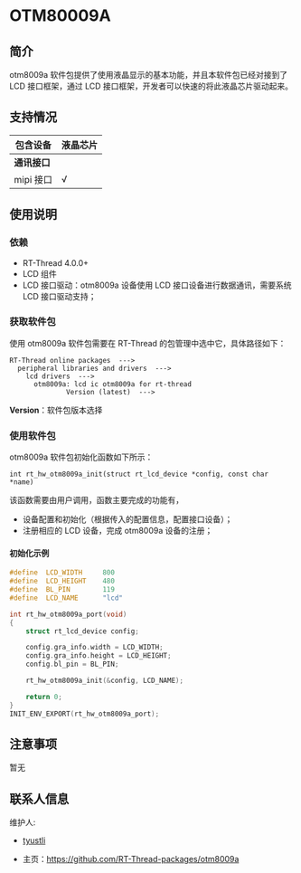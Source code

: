 # OTM80009A

## 简介

otm8009a 软件包提供了使用液晶显示的基本功能，并且本软件包已经对接到了 LCD 接口框架，通过 LCD 接口框架，开发者可以快速的将此液晶芯片驱动起来。
## 支持情况

| 包含设备           | 液晶芯片 |  
| ----------------     | -------- | 
| **通讯接口**      |          |      
| mipi 接口             | √        | 
      

## 使用说明

### 依赖

- RT-Thread 4.0.0+
- LCD 组件
- LCD 接口驱动：otm8009a 设备使用 LCD 接口设备进行数据通讯，需要系统 LCD 接口驱动支持；

### 获取软件包

使用 otm8009a 软件包需要在 RT-Thread 的包管理中选中它，具体路径如下：

```
RT-Thread online packages  --->
  peripheral libraries and drivers  --->
    lcd drivers  --->
      otm8009a: lcd ic otm8009a for rt-thread
              Version (latest)  --->
```
**Version**：软件包版本选择

### 使用软件包

otm8009a 软件包初始化函数如下所示：

```
int rt_hw_otm8009a_init(struct rt_lcd_device *config, const char *name)
```

该函数需要由用户调用，函数主要完成的功能有，

- 设备配置和初始化（根据传入的配置信息，配置接口设备）；
- 注册相应的 LCD 设备，完成 otm8009a 设备的注册；

#### 初始化示例

```.c
#define  LCD_WIDTH     800
#define  LCD_HEIGHT    480
#define  BL_PIN        119  
#define  LCD_NAME      "lcd"

int rt_hw_otm8009a_port(void)
{
    struct rt_lcd_device config;

    config.gra_info.width = LCD_WIDTH;
    config.gra_info.height = LCD_HEIGHT;
    config.bl_pin = BL_PIN;

    rt_hw_otm8009a_init(&config, LCD_NAME);

    return 0;
}
INIT_ENV_EXPORT(rt_hw_otm8009a_port);
```

## 注意事项

暂无

## 联系人信息

维护人:

- [tyustli](https://github.com/tyustli) 

- 主页：<https://github.com/RT-Thread-packages/otm8009a>